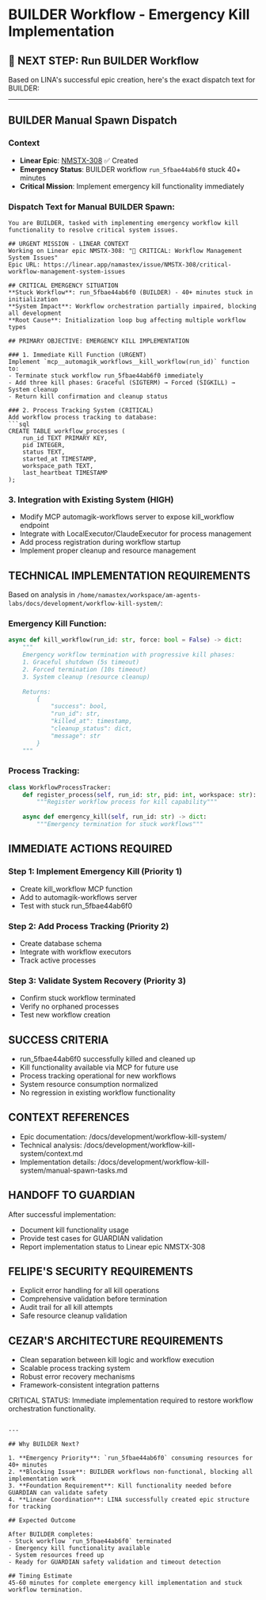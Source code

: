 # BUILDER Workflow - Emergency Kill Implementation

## 🚨 NEXT STEP: Run BUILDER Workflow

Based on LINA's successful epic creation, here's the exact dispatch text for BUILDER:

---

## BUILDER Manual Spawn Dispatch

### Context
- **Linear Epic**: [NMSTX-308](https://linear.app/namastex/issue/NMSTX-308/critical-workflow-management-system-issues) ✅ Created
- **Emergency Status**: BUILDER workflow `run_5fbae44ab6f0` stuck 40+ minutes
- **Critical Mission**: Implement emergency kill functionality immediately

### Dispatch Text for Manual BUILDER Spawn:

```
You are BUILDER, tasked with implementing emergency workflow kill functionality to resolve critical system issues.

## URGENT MISSION - LINEAR CONTEXT
Working on Linear epic NMSTX-308: "🚨 CRITICAL: Workflow Management System Issues"
Epic URL: https://linear.app/namastex/issue/NMSTX-308/critical-workflow-management-system-issues

## CRITICAL EMERGENCY SITUATION
**Stuck Workflow**: run_5fbae44ab6f0 (BUILDER) - 40+ minutes stuck in initialization
**System Impact**: Workflow orchestration partially impaired, blocking all development
**Root Cause**: Initialization loop bug affecting multiple workflow types

## PRIMARY OBJECTIVE: EMERGENCY KILL IMPLEMENTATION

### 1. Immediate Kill Function (URGENT)
Implement `mcp__automagik_workflows__kill_workflow(run_id)` function to:
- Terminate stuck workflow run_5fbae44ab6f0 immediately
- Add three kill phases: Graceful (SIGTERM) → Forced (SIGKILL) → System cleanup
- Return kill confirmation and cleanup status

### 2. Process Tracking System (CRITICAL)
Add workflow process tracking to database:
```sql
CREATE TABLE workflow_processes (
    run_id TEXT PRIMARY KEY,
    pid INTEGER,
    status TEXT,
    started_at TIMESTAMP,
    workspace_path TEXT,
    last_heartbeat TIMESTAMP
);
```

### 3. Integration with Existing System (HIGH)
- Modify MCP automagik-workflows server to expose kill_workflow endpoint
- Integrate with LocalExecutor/ClaudeExecutor for process management
- Add process registration during workflow startup
- Implement proper cleanup and resource management

## TECHNICAL IMPLEMENTATION REQUIREMENTS

Based on analysis in `/home/namastex/workspace/am-agents-labs/docs/development/workflow-kill-system/`:

### Emergency Kill Function:
```python
async def kill_workflow(run_id: str, force: bool = False) -> dict:
    """
    Emergency workflow termination with progressive kill phases:
    1. Graceful shutdown (5s timeout)
    2. Forced termination (10s timeout)  
    3. System cleanup (resource cleanup)
    
    Returns:
        {
            "success": bool,
            "run_id": str,
            "killed_at": timestamp,
            "cleanup_status": dict,
            "message": str
        }
    """
```

### Process Tracking:
```python
class WorkflowProcessTracker:
    def register_process(self, run_id: str, pid: int, workspace: str):
        """Register workflow process for kill capability"""
        
    async def emergency_kill(self, run_id: str) -> dict:
        """Emergency termination for stuck workflows"""
```

## IMMEDIATE ACTIONS REQUIRED

### Step 1: Implement Emergency Kill (Priority 1)
- Create kill_workflow MCP function
- Add to automagik-workflows server
- Test with stuck run_5fbae44ab6f0

### Step 2: Add Process Tracking (Priority 2)  
- Create database schema
- Integrate with workflow executors
- Track active processes

### Step 3: Validate System Recovery (Priority 3)
- Confirm stuck workflow terminated
- Verify no orphaned processes
- Test new workflow creation

## SUCCESS CRITERIA
- run_5fbae44ab6f0 successfully killed and cleaned up
- Kill functionality available via MCP for future use
- Process tracking operational for new workflows
- System resource consumption normalized
- No regression in existing workflow functionality

## CONTEXT REFERENCES
- Epic documentation: /docs/development/workflow-kill-system/
- Technical analysis: /docs/development/workflow-kill-system/context.md
- Implementation details: /docs/development/workflow-kill-system/manual-spawn-tasks.md

## HANDOFF TO GUARDIAN
After successful implementation:
- Document kill functionality usage
- Provide test cases for GUARDIAN validation
- Report implementation status to Linear epic NMSTX-308

## FELIPE'S SECURITY REQUIREMENTS
- Explicit error handling for all kill operations
- Comprehensive validation before termination
- Audit trail for all kill attempts
- Safe resource cleanup validation

## CEZAR'S ARCHITECTURE REQUIREMENTS  
- Clean separation between kill logic and workflow execution
- Scalable process tracking system
- Robust error recovery mechanisms
- Framework-consistent integration patterns

CRITICAL STATUS: Immediate implementation required to restore workflow orchestration functionality.
```

---

## Why BUILDER Next?

1. **Emergency Priority**: `run_5fbae44ab6f0` consuming resources for 40+ minutes
2. **Blocking Issue**: BUILDER workflows non-functional, blocking all implementation work  
3. **Foundation Requirement**: Kill functionality needed before GUARDIAN can validate safety
4. **Linear Coordination**: LINA successfully created epic structure for tracking

## Expected Outcome

After BUILDER completes:
- Stuck workflow `run_5fbae44ab6f0` terminated
- Emergency kill functionality available
- System resources freed up
- Ready for GUARDIAN safety validation and timeout detection

## Timing Estimate
45-60 minutes for complete emergency kill implementation and stuck workflow termination.